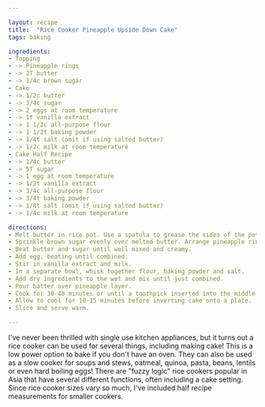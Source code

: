 ```yaml
---

layout: recipe
title:  "Rice Cooker Pineapple Upside Down Cake"
tags: baking

ingredients:
- Topping
- -> Pineapple rings
- -> 2T butter
- -> 1/4c brown sugar
- Cake
- -> 1/2c butter
- -> 3/4c sugar
- -> 2 eggs at room temperature
- -> 1t vanilla extract
- -> 1 1/2c all-purpose flour
- -> 1 1/2t baking powder
- -> 1/4t salt (omit if using salted butter)
- -> 1/2c milk at room temperature
- Cake Half Recipe
- -> 1/4c butter
- -> 5T sugar
- -> 1 egg at room temperature
- -> 1/2t vanilla extract
- -> 3/4c all-purpose flour
- -> 3/4t baking powder
- -> 1/8t salt (omit if using salted butter)
- -> 1/4c milk at room temperature 

directions:
- Melt butter in rice pot. Use a spatula to grease the sides of the pot.
- Sprinkle brown sugar evenly over melted butter. Arrange pineapple rings over bottom of pot, slicing to fit so the entire bottom is covered.
- Beat butter and sugar until well mixed and creamy.
- Add egg, beating until combined.
- Stir in vanilla extract and milk.
- In a separate bowl, whisk together flour, baking powder and salt.
- Add dry ingredients to the wet and mix until just combined.
- Pour batter over pineapple layer.
- Cook for 30-40 minutes or until a toothpick inserted into the middle comes out clean. You may have to repeat the cook cycle several times.
- Allow to cool for 10-15 minutes before inverting cake onto a plate.
- Slice and serve warm.

---
```


I've never been thrilled with single use kitchen appliances, but it turns out a rice cooker can be used for several things, including making cake! This is a low power option to bake if you don't have an oven. They can also be used as a slow cooker for soups and stews, oatmeal, quinoa, pasta, beans, lentils or even hard boiling eggs! There are "fuzzy logic" rice cookers popular in Asia that have several different functions, often including a cake setting. Since rice cooker sizes vary so much, I've included half recipe measurements for smaller cookers.
